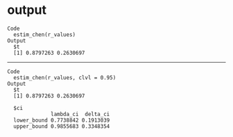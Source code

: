 # output

    Code
      estim_chen(r_values)
    Output
      $t
      [1] 0.8797263 0.2630697
      

---

    Code
      estim_chen(r_values, clvl = 0.95)
    Output
      $t
      [1] 0.8797263 0.2630697
      
      $ci
                  lambda_ci  delta_ci
      lower_bound 0.7738842 0.1913039
      upper_bound 0.9855683 0.3348354
      

